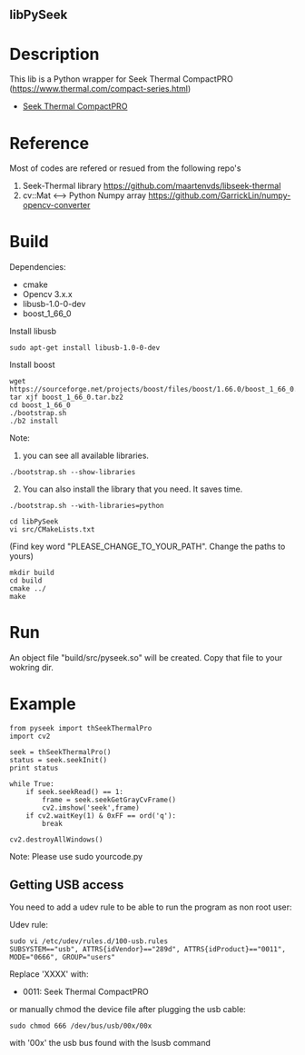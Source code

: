 ## libPySeek

# Description
This lib is a Python wrapper for Seek Thermal CompactPRO (https://www.thermal.com/compact-series.html)
* [Seek Thermal CompactPRO](http://www.thermal.com/products/compactpro)

# Reference
Most of codes are refered or resued from the following repo's
1. Seek-Thermal library
https://github.com/maartenvds/libseek-thermal
2. cv::Mat <--> Python Numpy array
https://github.com/GarrickLin/numpy-opencv-converter

# Build
Dependencies:
* cmake
* Opencv 3.x.x
* libusb-1.0-0-dev
* boost_1_66_0

Install libusb
```
sudo apt-get install libusb-1.0-0-dev
```

Install boost
```
wget https://sourceforge.net/projects/boost/files/boost/1.66.0/boost_1_66_0.tar.bz2
tar xjf boost_1_66_0.tar.bz2
cd boost_1_66_0
./bootstrap.sh
./b2 install
```
Note:
1. you can see all available libraries.
```
./bootstrap.sh --show-libraries
```
2. You can also install the library that you need. It saves time.
```
./bootstrap.sh --with-libraries=python
```

```
cd libPySeek
vi src/CMakeLists.txt
```
(Find key word "PLEASE_CHANGE_TO_YOUR_PATH". Change the paths to yours)
```
mkdir build
cd build
cmake ../
make
```

# Run
An object file "build/src/pyseek.so" will be created. Copy that file to your wokring dir.

# Example
```
from pyseek import thSeekThermalPro
import cv2

seek = thSeekThermalPro()
status = seek.seekInit()
print status

while True:
	if seek.seekRead() == 1:
		frame = seek.seekGetGrayCvFrame()
		cv2.imshow('seek',frame)
	if cv2.waitKey(1) & 0xFF == ord('q'):
		break

cv2.destroyAllWindows()
```
Note: Please use sudo yourcode.py

## Getting USB access

You need to add a udev rule to be able to run the program as non root user:

Udev rule:

```
sudo vi /etc/udev/rules.d/100-usb.rules
SUBSYSTEM=="usb", ATTRS{idVendor}=="289d", ATTRS{idProduct}=="0011", MODE="0666", GROUP="users"
```

Replace 'XXXX' with:
* 0011: Seek Thermal CompactPRO

or manually chmod the device file after plugging the usb cable:

```
sudo chmod 666 /dev/bus/usb/00x/00x
```

with '00x' the usb bus found with the lsusb command
